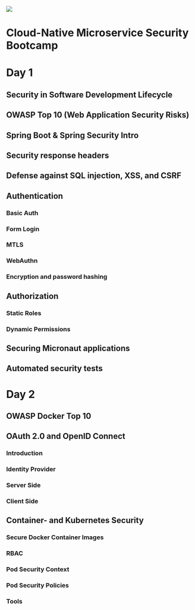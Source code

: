 ![](https://github.com/andifalk/cloud-native-microservices-security/workflows/Java%20CI/badge.svg)

# Cloud-Native Microservice Security Bootcamp

# Day 1

## Security in Software Development Lifecycle
## OWASP Top 10 (Web Application Security Risks)
## Spring Boot & Spring Security Intro
## Security response headers
## Defense against SQL injection, XSS, and CSRF
## Authentication
### Basic Auth
### Form Login
### MTLS
### WebAuthn
### Encryption and password hashing 
## Authorization
### Static Roles
### Dynamic Permissions
## Securing Micronaut applications
## Automated security tests

# Day 2

## OWASP Docker Top 10
## OAuth 2.0 and OpenID Connect
### Introduction
### Identity Provider
### Server Side
### Client Side

## Container- and Kubernetes Security
### Secure Docker Container Images
### RBAC
### Pod Security Context
### Pod Security Policies
### Tools
